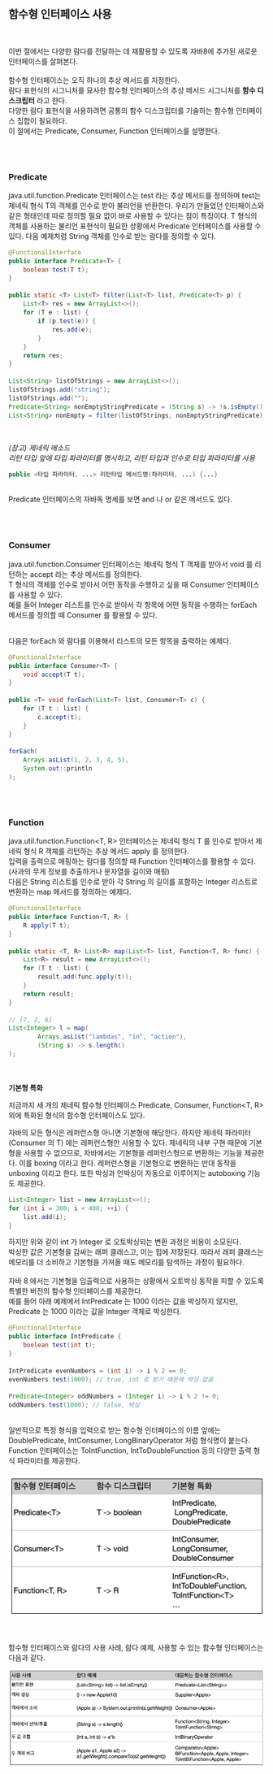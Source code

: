 <br>

## <strong>함수형 인터페이스 사용</strong>

<br>

이번 절에서는 다양한 람다를 전달하는 데 재활용할 수 있도록 자바8에 추가된 새로운 인터페이스를 살펴본다. <br><br>
함수형 인터페이스는 오직 하나의 추상 메서드를 지정한다. <br>람다 표현식의 시그니처를 묘사한 함수형 인터페이스의 추상 메서드 시그니처를 <strong>함수 디스크립터</strong> 라고 한다. <br>
다양한 람다 표현식을 사용하려면 공통의 함수 디스크립터를 기술하는 함수형 인터페이스 집합이 필요하다. <br> 이 절에서는 Predicate, Consumer, Function 인터페이스를 설명한다.

<br><br>

### <strong>Predicate</strong>

java.util.function.Predicate<T> 인터페이스는 test 라는 추상 메서드를 정의하며 test는 제네릭 형식 T의 객체를 인수로 받아 불리언을 반환한다. 우리가 만들었던 인터페이스와 같은 형태인데 따로 정의할 필요 없이 바로 사용할 수 있다는 점이 특징이다. T 형식의 객체를 사용하는 불리언 표현식이 필요한 상황에서 Predicate 인터페이스를 사용할 수 있다. 다음 예제처럼 String 객체를 인수로 받는 람다를 정의할 수 있다. 

```java
@FunctionalInterface
public interface Predicate<T> {
    boolean test(T t);
}

public static <T> List<T> filter(List<T> list, Predicate<T> p) {
    List<T> res = new ArrayList<>();
    for (T e : list) {
        if (p.test(e)) {
            res.add(e);
        }
    }
    return res;
}

List<String> listOfStrings = new ArrayList<>();
listOfStrings.add("string");
listOfStrings.add("");
Predicate<String> nonEmptyStringPredicate = (String s) -> !s.isEmpty();
List<String> nonEmpty = filter(listOfStrings, nonEmptyStringPredicate);
```

<br>

*(참고) 제네릭 메소드* <br>
*리턴 타입 앞에 타입 파라미터를 명시하고, 리턴 타입과 인수로 타입 파라미터를 사용*

```java
public <타입 파라미터, ...> 리턴타입 메서드명(파라미터, ...) {...}
```

<br>
Predicate 인터페이스의 자바독 명세를 보면 and 나 or 같은 메서드도 있다.

<br><br>

### <strong>Consumer</strong>

java.util.function.Consumer<T> 인터페이스는 제네릭 형식 T 객체를 받아서 void 를 리턴하는 accept 라는 추상 메서드를 정의한다. <br> T 형식의 객체를 인수로 받아서 어떤 동작을 수행하고 싶을 때 Consumer 인터페이스를 사용할 수 있다. <br> 예를 들어 Integer 리스트를 인수로 받아서 각 항목에 어떤 동작을 수행하는 forEach 메서드를 정의할 때 Consumer 를 활용할 수 있다.

<br>
다음은 forEach 와 람다를 이용해서 리스트의 모든 항목을 출력하는 예제다. <br>

```java
@FunctionalInterface
public interface Consumer<T> {
    void accept(T t);
}

public <T> void forEach(List<T> list, Consumer<T> c) {
    for (T t : list) {
        c.accept(t);
    }
}

forEach(
    Arrays.asList(1, 2, 3, 4, 5), 
    System.out::println
);
```

<br><br>

### <strong>Function</strong>

java.util.function.Function<T, R> 인터페이스는 제네릭 형식 T 를 인수로 받아서 제네릭 형식 R 객체를 리턴하는 추상 메서드 apply 를 정의한다. <br> 입력을 출력으로 매핑하는 람다를 정의할 때 Function 인터페이스를 활용할 수 있다. (사과의 무게 정보를 추출하거나 문자열을 길이와 매핑) <br>
다음은 String 리스트를 인수로 받아 각 String 의 길이를 포함하는 Integer 리스트로 변환하는 map 메서드를 정의하는 예제다. <br>

```java
@FunctionalInterface
public interface Function<T, R> {
    R apply(T t);
}

public static <T, R> List<R> map(List<T> list, Function<T, R> func) {
    List<R> result = new ArrayList<>();
    for (T t : list) {
        result.add(func.apply(t));
    }
    return result;
}

// [7, 2, 6]
List<Integer> l = map(
        Arrays.asList("lambdas", "in", "action"),
        (String s) -> s.length()
);
```


<br><br>
<strong>기본형 특화</strong>

지금까지 세 개의 제네릭 함수형 인터페이스 Predicate<T>, Consumer<T>, Function<T, R> 외에 특화된 형식의 함수형 인터페이스도 있다. <br>

자바의 모든 형식은 레퍼런스형 아니면 기본형에 해당한다. 하지만 제네릭 파라미터(Consumer<T> 의 T) 에는 레퍼런스형만 사용할 수 있다. 제네릭의 내부 구현 때문에 기본형을 사용할 수 없으므로, 자바에서는 기본형을 레퍼런스형으로 변환하는 기능을 제공한다. 이를 boxing 이라고 한다. 레퍼런스형을 기본형으로 변환하는 반대 동작을 unboxing 이라고 한다. 또한 박싱과 언박싱이 자동으로 이루어지는 autoboxing 기능도 제공한다. <br>

```java
List<Integer> list = new ArrayList<>();
for (int i = 300; i < 400; ++i) {
    list.add(i);
}
```

하지만 위와 같이 int 가 Integer 로 오토박싱되는 변환 과정은 비용이 소모된다.<br>
박싱한 값은 기본형을 감싸는 래퍼 클래스고, 이는 힙에 저장된다. 따라서 래퍼 클래스는 메모리를 더 소비하고 기본형을 가져올 때도 메모리를 탐색하는 과정이 필요하다. <br><br>
자바 8 에서는 기본형을 입출력으로 사용하는 상황에서 오토박싱 동작을 피할 수 있도록 특별한 버전의 함수형 인터페이스를 제공한다. <br> 예를 들어 아래 예제에서 IntPredicate 는 1000 이라는 값을 박싱하지 않지만, Predicate<Integer> 는 1000 이라는 값을 Integer 객체로 박싱한다.

```java
@FunctionalInterface
public interface IntPredicate {
    boolean test(int t);
}

IntPredicate evenNumbers = (int i) -> i % 2 == 0;
evenNumbers.test(1000); // true, int 로 받기 때문에 박싱 없음

Predicate<Integer> oddNumbers = (Integer i) -> i % 2 != 0;
oddNumbers.test(1000); // false, 박싱
```

<br>
일반적으로 특정 형식을 입력으로 받는 함수형 인터페이스의 이름 앞에는 DoublePredicate, IntConsumer, LongBinaryOperator 처럼 형식명이 붙는다. Function 인터페이스는 ToIntFunction<T>, IntToDoubleFunction 등의 다양한 출력 형식 파라미터를 제공한다. <br>

<br>
<img src="../../Image/3-4.png">

<br><br>
함수형 인터페이스와 람다의 사용 사례, 람다 예제, 사용할 수 있는 함수형 인터페이스는 다음과 같다.

<img src="../../Image/3-5.png">